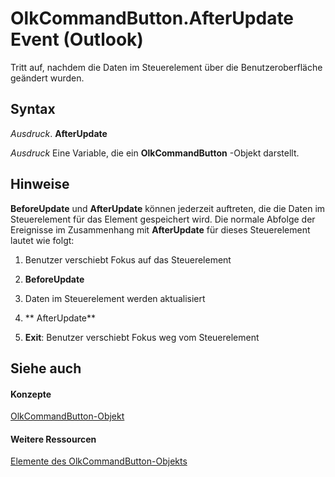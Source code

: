 
# OlkCommandButton.AfterUpdate Event (Outlook)

Tritt auf, nachdem die Daten im Steuerelement über die Benutzeroberfläche geändert wurden.


## Syntax

 _Ausdruck_. **AfterUpdate**

 _Ausdruck_ Eine Variable, die ein **OlkCommandButton** -Objekt darstellt.


## Hinweise

 **BeforeUpdate** und **AfterUpdate** können jederzeit auftreten, die die Daten im Steuerelement für das Element gespeichert wird. Die normale Abfolge der Ereignisse im Zusammenhang mit **AfterUpdate** für dieses Steuerelement lautet wie folgt:


1. Benutzer verschiebt Fokus auf das Steuerelement
    
2.  **BeforeUpdate**
    
3. Daten im Steuerelement werden aktualisiert
    
4.  ** AfterUpdate**
    
5.  **Exit**: Benutzer verschiebt Fokus weg vom Steuerelement
    



## Siehe auch


#### Konzepte


[OlkCommandButton-Objekt](bb150211-d50a-130b-91f0-1129dba8f378.md)
#### Weitere Ressourcen


[Elemente des OlkCommandButton-Objekts](http://msdn.microsoft.com/library/de26575e-23dc-f1f1-c64a-e58a4b1c51cb%28Office.15%29.aspx)